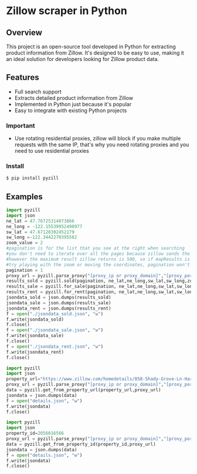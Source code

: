 # Zillow scraper in Python

## Overview
This project is an open-source tool developed in Python for extracting product information from Zillow. It's designed to be easy to use, making it an ideal solution for developers looking for Zillow product data.

## Features
- Full search support
- Extracts detailed product information from Zillow
- Implemented in Python just because it's popular
- Easy to integrate with existing Python projects

### Important
- Use rotating residential proxies, zillow will block if you make multiple requests with the same IP, 
that's why you need rotating proxies and you need to use residential proxies


### Install

```bash
$ pip install pyzill
```
## Examples

```Python
import pyzill
import json
ne_lat = 47.76725314073866
ne_long = -122.15539952490977
sw_lat = 47.67128302452179
sw_long =-122.3442270395582
zoom_value = 2
#pagination is for the list that you see at the right when searching
#you don't need to iterate over all the pages because zillow sends the whole data on mapresults at once on the first page
#however the maximum result zillow returns is 500, so if mapResults is 500
#try playing with the zoom or moving the coordinates, pagination won't help because you will always get at maximum 500 results
pagination = 1 
proxy_url = pyzill.parse_proxy("[proxy_ip or proxy_domain]","[proxy_port]","[proxy_username]","[proxy_password]")
results_sold = pyzill.sold(pagination, ne_lat,ne_long,sw_lat,sw_long,zoom_value, proxy_url)
results_sale = pyzill.for_sale(pagination, ne_lat,ne_long,sw_lat,sw_long,zoom_value, proxy_url)
results_rent = pyzill.for_rent(pagination, ne_lat,ne_long,sw_lat,sw_long,zoom_value, proxy_url)
jsondata_sold = json.dumps(results_sold)
jsondata_sale = json.dumps(results_sale)
jsondata_rent = json.dumps(results_rent)
f = open("./jsondata_sold.json", "w")
f.write(jsondata_sold)
f.close()
f = open("./jsondata_sale.json", "w")
f.write(jsondata_sale)
f.close()
f = open("./jsondata_rent.json", "w")
f.write(jsondata_rent)
f.close()
```

```Python
import pyzill
import json
property_url="https://www.zillow.com/homedetails/858-Shady-Grove-Ln-Harrah-OK-73045/339897685_zpid/"
proxy_url = pyzill.parse_proxy("[proxy_ip or proxy_domain]","[proxy_port]","[proxy_username]","[proxy_password]")
data = pyzill.get_from_property_url(property_url,proxy_url)
jsondata = json.dumps(data)
f = open("details.json", "w")
f.write(jsondata)
f.close()
```

```Python
import pyzill
import json
property_id=2056016566
proxy_url = pyzill.parse_proxy("[proxy_ip or proxy_domain]","[proxy_port]","[proxy_username]","[proxy_password]")
data = pyzill.get_from_property_id(property_id,proxy_url)
jsondata = json.dumps(data)
f = open("details.json", "w")
f.write(jsondata)
f.close()
```
